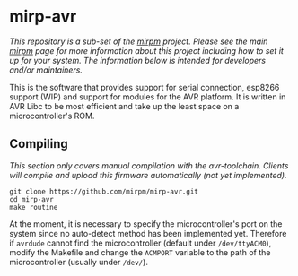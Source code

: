 # mirp-avr

*This repository is a sub-set of the [mirpm](https://github.com/mirpm/mirpm) project. Please see the main [mirpm](https://github.com/mirpm/mirpm) page for more information about this project including how to set it up for your system. The information below is intended for developers and/or maintainers.*

This is the software that provides support for serial connection, esp8266 support (WIP) and support for modules for the AVR platform. It is written in AVR Libc to be most efficient and take up the least space on a microcontroller's ROM.

## Compiling

*This section only covers manual compilation with the avr-toolchain. Clients will compile and upload this firmware automatically (not yet implemented).*

```
git clone https://github.com/mirpm/mirp-avr.git
cd mirp-avr
make routine
```

At the moment, it is necessary to specify the microcontroller's port on the system since no auto-detect method has been implemented yet. Therefore if `avrdude` cannot find the microcontroller (default under `/dev/ttyACM0`), modify the Makefile and change the `ACMPORT` variable to the path of the microcontroller (usually under `/dev/`).
